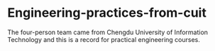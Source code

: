 # Engineering-practices-from-cuit
The four-person team came from Chengdu University of Information Technology and this is a record for practical engineering courses.
